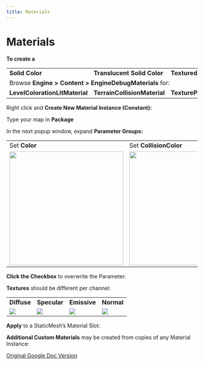 ```yaml
---
title: Materials
---
```

# Materials

**To create a**

<table>
 <tr>
  <td><b>Solid Color</b></td>
  <td><b>Translucent Solid Color</b></td>
  <td><b>Textured Material</b></td>
 </tr>

 <tr>
  <td colspan="3">Browse <b>Engine > Content > EngineDebugMaterials</b> for:</td>
 </tr>

 <tr>
  <td><b>LevelColorationLitMaterial</b></td>
  <td><b>TerrainCollisionMaterial</b></td>
  <td><b>TexturePaint_2Tex_Color</b></td>
 </tr>

</table>

Right click and **Create New Material Instance (Constant):**

<InlineImageComponent src=/images/cheatsheets/materials/image3.png />

Type your map in **Package**

<InlineImageComponent src=/images/cheatsheets/materials/image7.png />

In the next popup window, expand **Parameter Groups:**

<table>
 <tr>
  <td>Set <b>Color</b></td>
  <td>Set <b>CollisionColor</b></td>
  <td>Load <b>Textures</b> into Channels</td>
 </tr>

  <tr>
  <td><img src="/images/cheatsheets/materials/image9.png" width=300px></td>
  <td><img src="/images/cheatsheets/materials/image12.png" width=300px></td>
  <td><img src="/images/cheatsheets/materials/image5.png" width=300px></td>
 </tr>

</table>

**Click the Checkbox** to overwrite the Parameter.

**Textures** should be different per channel:

<table>
  <tr>
   <td><b>Diffuse</b></td>
   <td><b>Specular</b></td>
   <td><b>Emissive</b></td>
   <td><b>Normal</b></td>
  </tr>

 <tr>
  <td><img src="/images/cheatsheets/materials/image8.png"></td>
  <td><img src="/images/cheatsheets/materials/image1.png"></td>
  <td><img src="/images/cheatsheets/materials/image13.png"></td>
  <td><img src="/images/cheatsheets/materials/image6.png"></td>
 </tr>
</table>

**Apply** to a StaticMesh’s Material Slot:

<InlineImageComponent src=/images/cheatsheets/materials/image10.png />

**Additional Custom Materials** may be created from copies of any Material Instance:

<InlineImageComponent src=/images/cheatsheets/materials/image4.png />

[Original Google Doc Version](https://docs.google.com/document/d/1MxdlotrUIxEwOWsFc4440kpkTxP-8wd_t6ExrjqQ-_c/edit?usp=sharing)
